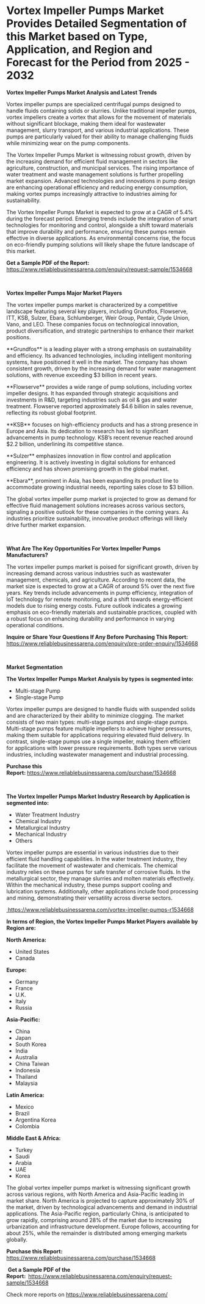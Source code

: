 <p><h1>Vortex Impeller Pumps Market Provides Detailed Segmentation of this Market based on Type, Application, and Region and Forecast for the Period from 2025 - 2032</h1></p><p><strong>Vortex Impeller Pumps Market Analysis and Latest Trends</strong></p>
<p><p>Vortex impeller pumps are specialized centrifugal pumps designed to handle fluids containing solids or slurries. Unlike traditional impeller pumps, vortex impellers create a vortex that allows for the movement of materials without significant blockage, making them ideal for wastewater management, slurry transport, and various industrial applications. These pumps are particularly valued for their ability to manage challenging fluids while minimizing wear on the pump components.</p><p>The Vortex Impeller Pumps Market is witnessing robust growth, driven by the increasing demand for efficient fluid management in sectors like agriculture, construction, and municipal services. The rising importance of water treatment and waste management solutions is further propelling market expansion. Advanced technologies and innovations in pump design are enhancing operational efficiency and reducing energy consumption, making vortex pumps increasingly attractive to industries aiming for sustainability.</p><p>The Vortex Impeller Pumps Market is expected to grow at a CAGR of 5.4% during the forecast period. Emerging trends include the integration of smart technologies for monitoring and control, alongside a shift toward materials that improve durability and performance, ensuring these pumps remain effective in diverse applications. As environmental concerns rise, the focus on eco-friendly pumping solutions will likely shape the future landscape of this market.</p></p>
<p><strong>Get a Sample PDF of the Report:&nbsp;</strong> <a href="https://www.reliablebusinessarena.com/enquiry/request-sample/1534668?utm_campaign=3533&utm_medium=2&utm_source=Github&utm_content=ia&utm_term=08042025&utm_id=vortex-impeller-pumps">https://www.reliablebusinessarena.com/enquiry/request-sample/1534668</a></p>
<p>&nbsp;</p>
<p><strong>Vortex Impeller Pumps Major Market Players</strong></p>
<p><p>The vortex impeller pumps market is characterized by a competitive landscape featuring several key players, including Grundfos, Flowserve, ITT, KSB, Sulzer, Ebara, Schlumberger, Weir Group, Pentair, Clyde Union, Vano, and LEO. These companies focus on technological innovation, product diversification, and strategic partnerships to enhance their market positions.</p><p>**Grundfos** is a leading player with a strong emphasis on sustainability and efficiency. Its advanced technologies, including intelligent monitoring systems, have positioned it well in the market. The company has shown consistent growth, driven by the increasing demand for water management solutions, with revenue exceeding $3 billion in recent years.</p><p>**Flowserve** provides a wide range of pump solutions, including vortex impeller designs. It has expanded through strategic acquisitions and investments in R&D, targeting industries such as oil & gas and water treatment. Flowserve reported approximately $4.6 billion in sales revenue, reflecting its robust global footprint.</p><p>**KSB** focuses on high-efficiency products and has a strong presence in Europe and Asia. Its dedication to research has led to significant advancements in pump technology. KSB’s recent revenue reached around $2.2 billion, underlining its competitive stance.</p><p>**Sulzer** emphasizes innovation in flow control and application engineering. It is actively investing in digital solutions for enhanced efficiency and has shown promising growth in the global market.</p><p>**Ebara**, prominent in Asia, has been expanding its product line to accommodate growing industrial needs, reporting sales close to $3 billion. </p><p>The global vortex impeller pump market is projected to grow as demand for effective fluid management solutions increases across various sectors, signaling a positive outlook for these companies in the coming years. As industries prioritize sustainability, innovative product offerings will likely drive further market expansion.</p></p>
<p>&nbsp;</p>
<p><strong>What Are The Key Opportunities For Vortex Impeller Pumps Manufacturers?</strong></p>
<p><p>The vortex impeller pumps market is poised for significant growth, driven by increasing demand across various industries such as wastewater management, chemicals, and agriculture. According to recent data, the market size is expected to grow at a CAGR of around 5% over the next five years. Key trends include advancements in pump efficiency, integration of IoT technology for remote monitoring, and a shift towards energy-efficient models due to rising energy costs. Future outlook indicates a growing emphasis on eco-friendly materials and sustainable practices, coupled with a robust focus on enhancing durability and performance in varying operational conditions.</p></p>
<p><strong>Inquire or Share Your Questions If Any Before Purchasing This Report:</strong> <a href="https://www.reliablebusinessarena.com/enquiry/pre-order-enquiry/1534668?utm_campaign=3533&utm_medium=2&utm_source=Github&utm_content=ia&utm_term=08042025&utm_id=vortex-impeller-pumps">https://www.reliablebusinessarena.com/enquiry/pre-order-enquiry/1534668</a></p>
<p>&nbsp;</p>
<p><strong>Market Segmentation</strong></p>
<p><strong>The Vortex Impeller Pumps Market Analysis by types is segmented into:</strong></p>
<p><ul><li>Multi-stage Pump</li><li>Single-stage Pump</li></ul></p>
<p><p>Vortex impeller pumps are designed to handle fluids with suspended solids and are characterized by their ability to minimize clogging. The market consists of two main types: multi-stage pumps and single-stage pumps. Multi-stage pumps feature multiple impellers to achieve higher pressures, making them suitable for applications requiring elevated fluid delivery. In contrast, single-stage pumps use a single impeller, making them efficient for applications with lower pressure requirements. Both types serve various industries, including wastewater management and industrial processing.</p></p>
<p><strong>Purchase this Report:&nbsp;</strong><a href="https://www.reliablebusinessarena.com/purchase/1534668?utm_campaign=3533&utm_medium=2&utm_source=Github&utm_content=ia&utm_term=08042025&utm_id=vortex-impeller-pumps">https://www.reliablebusinessarena.com/purchase/1534668</a></p>
<p>&nbsp;</p>
<p><strong>The Vortex Impeller Pumps Market Industry Research by Application is segmented into:</strong></p>
<p><ul><li>Water Treatment Industry</li><li>Chemical Industry</li><li>Metallurgical Industry</li><li>Mechanical Industry</li><li>Others</li></ul></p>
<p><p>Vortex impeller pumps are essential in various industries due to their efficient fluid handling capabilities. In the water treatment industry, they facilitate the movement of wastewater and chemicals. The chemical industry relies on these pumps for safe transfer of corrosive fluids. In the metallurgical sector, they manage slurries and molten materials effectively. Within the mechanical industry, these pumps support cooling and lubrication systems. Additionally, other applications include food processing and mining, demonstrating their versatility across diverse sectors.</p></p>
<p><a href="https://www.reliablebusinessarena.com/vortex-impeller-pumps-r1534668?utm_campaign=3533&utm_medium=2&utm_source=Github&utm_content=ia&utm_term=08042025&utm_id=vortex-impeller-pumps">&nbsp;https://www.reliablebusinessarena.com/vortex-impeller-pumps-r1534668</a></p>
<p><strong>In terms of Region, the Vortex Impeller Pumps Market Players available by Region are:</strong></p>
<p>
    <p> <strong> North America: </strong>
        <ul>
            <li>United States</li>
            <li>Canada</li>
        </ul>
        </p> 
    <p> <strong> Europe: </strong>
        <ul>
            <li>Germany</li>
            <li>France</li>
            <li>U.K.</li>
            <li>Italy</li>
            <li>Russia</li>
        </ul>
        </p> 
    <p> <strong> Asia-Pacific: </strong>
        <ul>
            <li>China</li>
            <li>Japan</li>
            <li>South Korea</li>
            <li>India</li>
            <li>Australia</li>
            <li>China Taiwan</li>
            <li>Indonesia</li>
            <li>Thailand</li>
            <li>Malaysia</li>
        </ul>
        </p> 
    <p> <strong> Latin America: </strong>
        <ul>
            <li>Mexico</li>
            <li>Brazil</li>
            <li>Argentina Korea</li>
            <li>Colombia</li>
        </ul>
        </p> 
    <p> <strong> Middle East & Africa: </strong>
        <ul>
            <li>Turkey</li>
            <li>Saudi</li>
            <li>Arabia</li>
            <li>UAE</li>
            <li>Korea</li>
        </ul>
    </p>
    </p>
<p><p>The global vortex impeller pumps market is witnessing significant growth across various regions, with North America and Asia-Pacific leading in market share. North America is projected to capture approximately 30% of the market, driven by technological advancements and demand in industrial applications. The Asia-Pacific region, particularly China, is anticipated to grow rapidly, comprising around 28% of the market due to increasing urbanization and infrastructure development. Europe follows, accounting for about 25%, while the remainder is distributed among emerging markets globally.</p></p>
<p><strong>Purchase this Report: </strong><a href="https://www.reliablebusinessarena.com/purchase/1534668?utm_campaign=3533&utm_medium=2&utm_source=Github&utm_content=ia&utm_term=08042025&utm_id=vortex-impeller-pumps">https://www.reliablebusinessarena.com/purchase/1534668</a></p>
<p>&nbsp;<strong>Get a Sample PDF of the Report:&nbsp;&nbsp;</strong><a href="https://www.reliablebusinessarena.com/enquiry/request-sample/1534668?utm_campaign=3533&utm_medium=2&utm_source=Github&utm_content=ia&utm_term=08042025&utm_id=vortex-impeller-pumps">https://www.reliablebusinessarena.com/enquiry/request-sample/1534668</a></p>
<p><strong></strong></p>
<p>Check more reports on <a href="https://www.reliablebusinessarena.com/?utm_campaign=3533&utm_medium=2&utm_source=Github&utm_content=ia&utm_term=08042025&utm_id=vortex-impeller-pumps">https://www.reliablebusinessarena.com/</a></p>